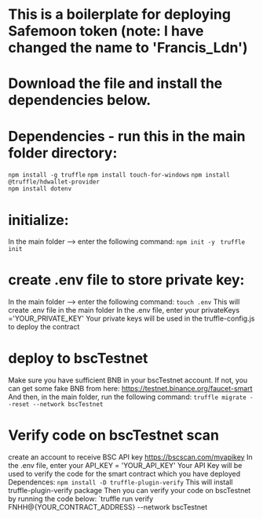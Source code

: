 # This is a boilerplate for deploying Safemoon token (note: I have changed the name to 'Francis_Ldn')
# Download the file and install the dependencies below.
# Dependencies - run this in the main folder directory:
`npm install -g truffle`
`npm install touch-for-windows`
`npm install @truffle/hdwallet-provider`  
`npm install dotenv`

# initialize:
In the main folder --> enter the following command:
`npm init -y `
`truffle init`

# create .env file to store private key:
In the main folder --> enter the following command:
`touch .env`
This will create .env file in the main folder
In the .env file, enter your privateKeys ='YOUR_PRIVATE_KEY'
Your private keys will be used in the truffle-config.js to deploy the contract

# deploy to bscTestnet
Make sure you have sufficient BNB in your bscTestnet account. If not, you can get some fake BNB from here:
https://testnet.binance.org/faucet-smart
And then, in the main folder, run the following command:
`truffle migrate --reset --network bscTestnet`

# Verify code on bscTestnet scan
create an account to receive BSC API key
https://bscscan.com/myapikey
In the .env file, enter your API_KEY = 'YOUR_API_KEY'
Your API Key will be used to verify the code for the smart contract which you have deployed
Dependences:
`npm install -D truffle-plugin-verify`
This will install truffle-plugin-verify package
Then you can verify your code on bscTestnet by running the code below:
`truffle run verify FNHH@{YOUR_CONTRACT_ADDRESS} --network bscTestnet



